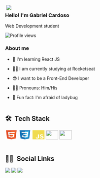 <img align="right" width="500" src="https://raw.githubusercontent.com/abhisheknaiidu/abhisheknaiidu/master/code.gif"/>

### Hello! I'm Gabriel Cardoso 
Web Development student
<p align="left"> 
	<img src="https://komarev.com/ghpvc/?username=gabrielcardosodev&color=003140" alt="Profile views" /> 
</p>

### About me
- 🌱 I'm learning React JS

- 👨‍💻 I am currently studying at Rocketseat

- 😎 I want to be a Front-End Developer

- 🙍‍♂️ Pronouns: Him/His

- 🤣 Fun fact: I'm afraid of ladybug
<br><br>

## 🛠 &nbsp;Tech Stack
<div style="display: inline-block">
  <img alt="HTML" height="30" width="40" src="https://raw.githubusercontent.com/devicons/devicon/master/icons/html5/html5-original.svg">
  <img alt="CSS" height="30" width="40" src="https://raw.githubusercontent.com/devicons/devicon/master/icons/css3/css3-original.svg">
  <img alt="JS" height="30" width="40" src="https://raw.githubusercontent.com/devicons/devicon/master/icons/javascript/javascript-plain.svg">
  <img height="30" width="40" src="https://cdn.jsdelivr.net/gh/devicons/devicon/icons/typescript/typescript-plain.svg" />
  <img height="30" width="40" src="https://cdn.jsdelivr.net/gh/devicons/devicon/icons/react/react-original.svg" />
</div>
 <br><br>

## 🙍‍♂ &nbsp;Social Links
<div>
      <a height="40" href="https://www.linkedin.com/in/gabrielcardosodev" target="_blank"><img src="https://img.shields.io/badge/-LinkedIn-003140?style=for-the-badge&logo=linkedin&logoColor=white"></a> 
      <a height="40" href="https://www.instagram.com/cardjoso" target="_blank"><img src="https://img.shields.io/badge/Instagram-003140?style=for-the-badge&logo=instagram&logoColor=white"></a>
      <a href = "mailto:gabrielcardosodeveloper@gmail.com"><img src="https://img.shields.io/badge/-Gmail-003140?style=for-the-badge&logo=gmail&logoColor=white" target="_blank"></a>
</div>
